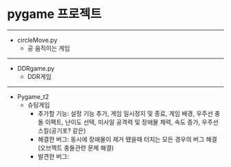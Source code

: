 # pygame 프로젝트
------------------
+ circleMove.py
  + 공 움직이는 게임
  
 ----------------- 
* DDRgame.py
  * DDR게임
  
-------------------
- Pygame_t2
  - 슈팅게임
    - 추가할 기능: 설정 기능 추가, 게임 일시정지 및 종료, 게임 배경, 우주선 충돌 이팩트, 난이도 선택, 미사일 공격력 및 장애물 체력, 속도 증가, 우주선 스킬(공기포? 같은)
    - 해결한 버그: 동시에 장애물이 제거 됐을때 터지는 모든 경우의 버그 해결(오브젝트 충돌관련 문제 해결)
    - 발견한 버그: 
